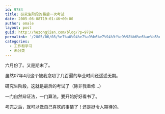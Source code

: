 ```yaml
---
id: 9784
title: 研究生阶段的最后一次考试
date: 2005-06-08T19:01:46+00:00
author: omale
layout: post
guid: http://hezongjian.com/blog/?p=9784
permalink: '/2005/06/08/%e7%a0%94%e7%a9%b6%e7%94%9f%e9%98%b6%e6%ae%b5%e7%9a%84%e6%9c%80%e5%90%8e%e4%b8%80%e6%ac%a1%e8%80%83%e8%af%95-2/'
categories:
  - 工作和学习
  - 未分类
---
```

六月份了。又是期末了。
	  
虽然07年4月这个被我念叨了几百遍的毕业时间还遥遥无期。
	  
研究生阶段，这就是最后的考试了（除非我重修&#8230;）
	  
一门自然辩证法，一门算法。要开始好好看书了。
	  
考完之后，就可以做自己喜欢的事情了！还是挺令人期待的。